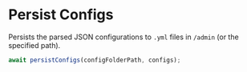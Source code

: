 # Persist Configs

Persists the parsed JSON configurations to `.yml` files in `/admin` (or the
specified path).

```js
await persistConfigs(configFolderPath, configs);
```
